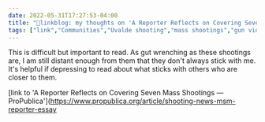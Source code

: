 ```yaml
---
date: 2022-05-31T17:27:53-04:00
title: "🔗linkblog: my thoughts on 'A Reporter Reflects on Covering Seven Mass Shootings — ProPublica'"
tags: ["link","Communities","Uvalde shooting","mass shootings","gun violence"]
---
```

This is difficult but important to read. As gut wrenching as these shootings are, I am still distant enough from them that they don't always stick with me. It's helpful if depressing to read about what sticks with others who are closer to them.
 

[link to 'A Reporter Reflects on Covering Seven Mass Shootings — ProPublica'](https://www.propublica.org/article/shooting-news-msm-reporter-essay

